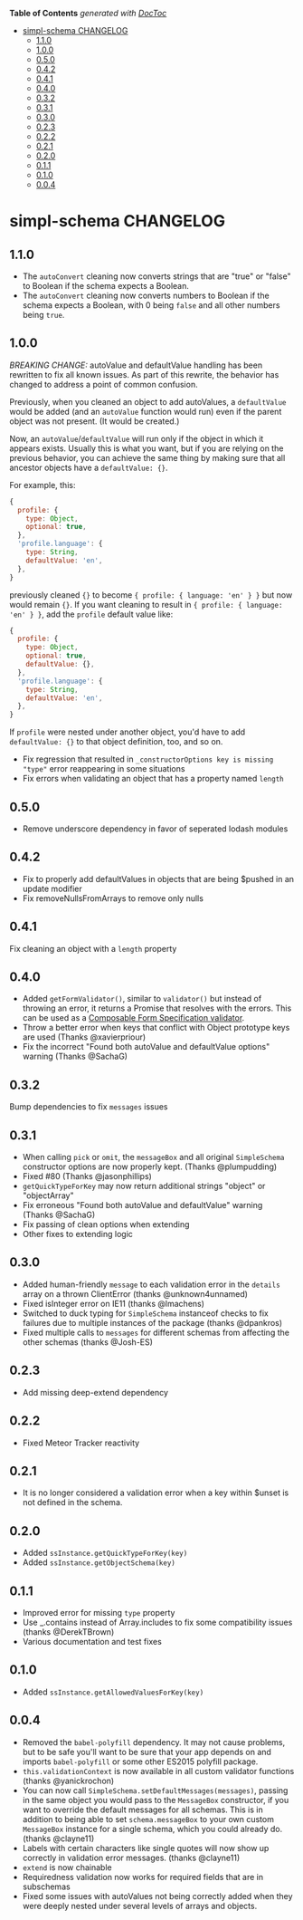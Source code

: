 <!-- START doctoc generated TOC please keep comment here to allow auto update -->
<!-- DON'T EDIT THIS SECTION, INSTEAD RE-RUN doctoc TO UPDATE -->
**Table of Contents**  *generated with [DocToc](https://github.com/thlorenz/doctoc)*

- [simpl-schema CHANGELOG](#simpl-schema-changelog)
  - [1.1.0](#110)
  - [1.0.0](#100)
  - [0.5.0](#050)
  - [0.4.2](#042)
  - [0.4.1](#041)
  - [0.4.0](#040)
  - [0.3.2](#032)
  - [0.3.1](#031)
  - [0.3.0](#030)
  - [0.2.3](#023)
  - [0.2.2](#022)
  - [0.2.1](#021)
  - [0.2.0](#020)
  - [0.1.1](#011)
  - [0.1.0](#010)
  - [0.0.4](#004)

<!-- END doctoc generated TOC please keep comment here to allow auto update -->

# simpl-schema CHANGELOG

## 1.1.0

- The `autoConvert` cleaning now converts strings that are "true" or "false" to Boolean if the schema expects a Boolean.
- The `autoConvert` cleaning now converts numbers to Boolean if the schema expects a Boolean, with 0 being `false` and all other numbers being `true`.

## 1.0.0

*BREAKING CHANGE:* autoValue and defaultValue handling has been rewritten to fix all known issues. As part of this rewrite, the behavior has changed to address a point of common confusion.

Previously, when you cleaned an object to add autoValues, a `defaultValue` would be added (and an `autoValue` function would run) even if the parent object was not present. (It would be created.)

Now, an `autoValue`/`defaultValue` will run only if the object in which it appears exists. Usually this is what you want, but if you are relying on the previous behavior, you can achieve the same thing by making sure that all ancestor objects have a `defaultValue: {}`.

For example, this:

```js
{
  profile: {
    type: Object,
    optional: true,
  },
  'profile.language': {
    type: String,
    defaultValue: 'en',
  },
}
```

previously cleaned `{}` to become `{ profile: { language: 'en' } }` but now would remain `{}`. If you want cleaning to result in `{ profile: { language: 'en' } }`, add the `profile` default value like:

```js
{
  profile: {
    type: Object,
    optional: true,
    defaultValue: {},
  },
  'profile.language': {
    type: String,
    defaultValue: 'en',
  },
}
```

If `profile` were nested under another object, you'd have to add `defaultValue: {}` to that object definition, too, and so on.

- Fix regression that resulted in `_constructorOptions key is missing "type"` error reappearing in some situations
- Fix errors when validating an object that has a property named `length`

## 0.5.0

- Remove underscore dependency in favor of seperated lodash modules

## 0.4.2

- Fix to properly add defaultValues in objects that are being $pushed in an update modifier
- Fix removeNullsFromArrays to remove only nulls

## 0.4.1

Fix cleaning an object with a `length` property

## 0.4.0

- Added `getFormValidator()`, similar to `validator()` but instead of throwing an error, it returns a Promise that resolves with the errors. This can be used as a [Composable Form Specification validator](http://forms.dairystatedesigns.com/user/validation/).
- Throw a better error when keys that conflict with Object prototype keys are used (Thanks @xavierpriour)
- Fix the incorrect "Found both autoValue and defaultValue options" warning (Thanks @SachaG)

## 0.3.2

Bump dependencies to fix `messages` issues

## 0.3.1

- When calling `pick` or `omit`, the `messageBox` and all original `SimpleSchema` constructor options are now properly kept. (Thanks @plumpudding)
- Fixed #80 (Thanks @jasonphillips)
- `getQuickTypeForKey` may now return additional strings "object" or "objectArray"
- Fix erroneous "Found both autoValue and defaultValue" warning (Thanks @SachaG)
- Fix passing of clean options when extending
- Other fixes to extending logic

## 0.3.0

- Added human-friendly `message` to each validation error in the `details` array on a thrown ClientError (thanks @unknown4unnamed)
- Fixed isInteger error on IE11 (thanks @lmachens)
- Switched to duck typing for `SimpleSchema` instanceof checks to fix failures due to multiple instances of the package (thanks @dpankros)
- Fixed multiple calls to `messages` for different schemas from affecting the other schemas (thanks @Josh-ES)

## 0.2.3

- Add missing deep-extend dependency

## 0.2.2

- Fixed Meteor Tracker reactivity

## 0.2.1

- It is no longer considered a validation error when a key within $unset is not defined in the schema.

## 0.2.0

- Added `ssInstance.getQuickTypeForKey(key)`
- Added `ssInstance.getObjectSchema(key)`

## 0.1.1

- Improved error for missing `type` property
- Use _.contains instead of Array.includes to fix some compatibility issues (thanks @DerekTBrown)
- Various documentation and test fixes

## 0.1.0

- Added `ssInstance.getAllowedValuesForKey(key)`

## 0.0.4

- Removed the `babel-polyfill` dependency. It may not cause problems, but to be safe you'll want to be sure that your app depends on and imports `babel-polyfill` or some other ES2015 polyfill package.
- `this.validationContext` is now available in all custom validator functions (thanks @yanickrochon)
- You can now call `SimpleSchema.setDefaultMessages(messages)`, passing in the same object you would pass to the `MessageBox` constructor, if you want to override the default messages for all schemas. This is in addition to being able to set `schema.messageBox` to your own custom `MessageBox` instance for a single schema, which you could already do. (thanks @clayne11)
- Labels with certain characters like single quotes will now show up correctly in validation error messages. (thanks @clayne11)
- `extend` is now chainable
- Requiredness validation now works for required fields that are in subschemas
- Fixed some issues with autoValues not being correctly added when they were deeply nested under several levels of arrays and objects.
